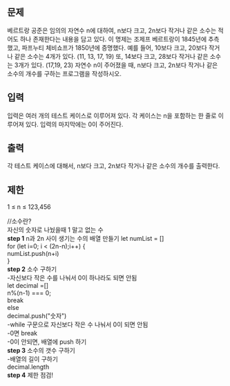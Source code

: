 ## 문제

베르트랑 공준은 임의의 자연수 n에 대하여, n보다 크고, 2n보다 작거나 같은 소수는 적어도 하나 존재한다는 내용을 담고 있다.
이 명제는 조제프 베르트랑이 1845년에 추측했고, 파프누티 체비쇼프가 1850년에 증명했다.
예를 들어, 10보다 크고, 20보다 작거나 같은 소수는 4개가 있다. (11, 13, 17, 19) 또, 14보다 크고, 28보다 작거나 같은 소수는 3개가 있다. (17,19, 23)
자연수 n이 주어졌을 때, n보다 크고, 2n보다 작거나 같은 소수의 개수를 구하는 프로그램을 작성하시오. 

## 입력
입력은 여러 개의 테스트 케이스로 이루어져 있다. 각 케이스는 n을 포함하는 한 줄로 이루어져 있다.
입력의 마지막에는 0이 주어진다.

## 출력
각 테스트 케이스에 대해서, n보다 크고, 2n보다 작거나 같은 소수의 개수를 출력한다.

## 제한
1 ≤ n ≤ 123,456

//소수란?  
자신의 숫자로 나눴을때 1 말고 없는 수  
**step 1** n과 2n 사이 생기는 수의 배열 만들기 
let numList = []  
for (let i=0; i < (2n-n);i++) {  
    numList.push(n+i)  
}  
**step 2** 소수 구하기   
-자신보다 작은 수를 나눠서 0이 하나라도 되면 안됨  
let decimal =[]  
n%(n-1) === 0;  
break  
else   
decimal.push("숫자")  
-while 구문으로 자신보다 작은 수 나눠서 0이 되면 안됨    
-0면 break     
-0이 안되면, 배열에 push 하기    
**step 3** 소수의 갯수 구하기  
-배열의 길이 구하기  
decimal.length  
**step 4** 제한 점검!  
